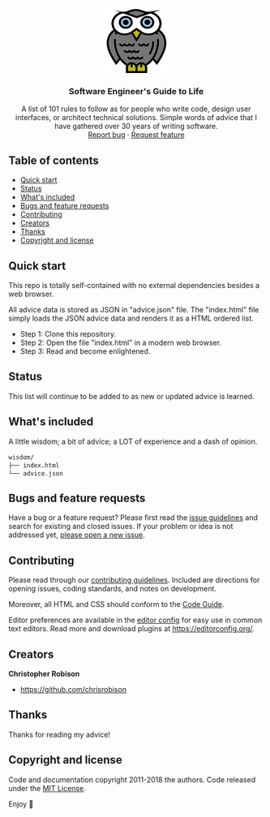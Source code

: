<p align="center">
  <a href="https://chrisrobison.github.io/wisdom/">
    <img src="owl.png" alt="Logo" width=128 height=128>
  </a>

  <h3 align="center">Software Engineer's Guide to Life</h3>

  <p align="center">
    A list of 101 rules to follow as for people who write code, design user interfaces, or
    architect technical solutions.  Simple words of advice that I have gathered over 30 years 
    of writing software.
    <br>
    <a href="https://github.com/chrisrobison/wisdom/issues/new?template=bug.md">Report bug</a>
    ·
    <a href="https://github.com/chrisrobison/wisdom/issues/new?template=feature.md&labels=feature">Request feature</a>
  </p>
</p>


## Table of contents

- [Quick start](#quick-start)
- [Status](#status)
- [What's included](#whats-included)
- [Bugs and feature requests](#bugs-and-feature-requests)
- [Contributing](#contributing)
- [Creators](#creators)
- [Thanks](#thanks)
- [Copyright and license](#copyright-and-license)


## Quick start

This repo is totally self-contained with no external dependencies besides a web browser.

All advice data is stored as JSON in "advice.json" file.  The "index.html" file simply loads
the JSON advice data and renders it as a HTML ordered list.

- Step 1: Clone this repository. 
- Step 2: Open the file "index.html" in a modern web browser.
- Step 3: Read and become enlightened.

## Status

This list will continue to be added to as new or updated advice is learned.

## What's included

A little wisdom; a bit of advice; a LOT of experience and a dash of opinion.

```text
wisdom/
├── index.html
└── advice.json
```

## Bugs and feature requests

Have a bug or a feature request? Please first read the [issue guidelines](https://github.com/chrisrobison/wisdom/blob/master/CONTRIBUTING.md) and search for existing and closed issues. If your problem or idea is not addressed yet, [please open a new issue](https://github.com/chrisrobison/wisdom/issues/new).

## Contributing

Please read through our [contributing guidelines](https://github.com/chrisrobison/wisdom/blob/master/CONTRIBUTING.md). Included are directions for opening issues, coding standards, and notes on development.

Moreover, all HTML and CSS should conform to the [Code Guide](https://github.com/mdo/code-guide).

Editor preferences are available in the [editor config](https://github.com/chrisrobison/wisdom/blob/master/.editorconfig) for easy use in common text editors. Read more and download plugins at <https://editorconfig.org/>.

## Creators

**Christopher Robison**

- <https://github.com/chrisrobison>

## Thanks

Thanks for reading my advice!

## Copyright and license

Code and documentation copyright 2011-2018 the authors. Code released under the [MIT License](https://github.com/chrisrobison/wisdom/blob/master/LICENSE).

Enjoy :metal:
